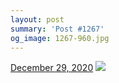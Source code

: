 ```yaml
---
layout: post
summary: 'Post #1267'
og_image: 1267-960.jpg
---
```


<p>
  <time>
    <a href="/1267">December 29, 2020</a>
  </time>
  <a href="/1267">
    <img src="{{ site.assets_url }}/1267-480.jpg" srcset="{{ site.assets_url }}/1267-240.jpg 240w, {{ site.assets_url }}/1267-480.jpg 480w, {{ site.assets_url }}/1267-720.jpg 720w, {{ site.assets_url }}/1267-960.jpg 960w" sizes="(min-width: 700px) 50vw, calc(100vw - 2rem)" />
  </a>
</p>
